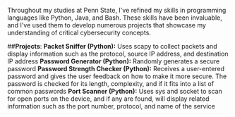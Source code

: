 Throughout my studies at Penn State, I've refined my skills in programming languages like Python, Java, and Bash. These skills have been invaluable, and I've used them to develop numerous projects that showcase my understanding of critical cybersecurity concepts.

##**Projects**:
**Packet Sniffer (Python):** Uses scapy to collect packets and display information such as the protocol, source IP address, and destination IP address
**Password Generator (Python):** Randomly generates a secure password
**Password Strength Checker (Python):** Receives a user-entered password and gives the user feedback on how to make it more secure. The password is checked for its length, complexity, and if it fits into a list of common passwords
**Port Scanner (Python):** Uses sys and socket to scan for open ports on the device, and if any are found, will display related information such as the port number, protocol, and name of the service
